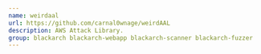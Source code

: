 ```yaml
---
name: weirdaal
url: https://github.com/carnal0wnage/weirdAAL
description: AWS Attack Library.
group: blackarch blackarch-webapp blackarch-scanner blackarch-fuzzer
---
```


